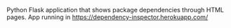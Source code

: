 
Python Flask application that shows package dependencies through HTML pages. App running in https://dependency-inspector.herokuapp.com/
